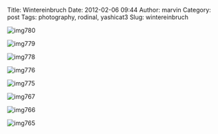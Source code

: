 Title: Wintereinbruch
Date: 2012-02-06 09:44
Author: marvin
Category: post
Tags: photography, rodinal, yashicat3
Slug: wintereinbruch

![img780]({static}/images/6828589319_0f5e7798cc_b.jpg)

![img779]({static}/images/6828585269_39afe727b9_b.jpg)

![img778]({static}/images/6828581667_488b49a1e8_b.jpg)

![img776]({static}/images/6828577837_de31f1020b_b.jpg)

![img775]({static}/images/6828575193_53777b35b9_b.jpg)

![img767]({static}/images/6828571759_16d273dcec_b.jpg)

![img766]({static}/images/6828567687_d2ddec40b0_b.jpg)

![img765]({static}/images/6828563509_888539f641_b.jpg)

